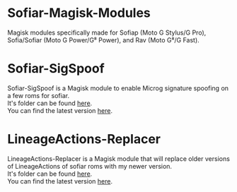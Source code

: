 # Sofiar-Magisk-Modules
Magisk modules specifically made for Sofiap (Moto G Stylus/G Pro), Sofia/Sofiar (Moto G Power/G⁸ Power), and Rav (Moto G⁸/G Fast).

# Sofiar-SigSpoof
Sofiar-SigSpoof is a Magisk module to enable Microg signature spoofing on a few roms for sofiar.  
It's folder can be found [here](https://github.com/ph4n70m-404/Sofiar-Magisk-Modules/tree/main/Sofiar-Sigspoof).  
You can find the latest version [here](https://github.com/ph4n70m-404/Sofiar-Magisk-Modules/releases/tag/Sigspoof-v4).  

# LineageActions-Replacer
LineageActions-Replacer is a Magisk module that will replace older versions of LineageActions of sofiar roms with my newer version.  
It's folder can be found [here](https://github.com/ph4n70m-404/Sofiar-Magisk-Modules/tree/main/LineageActions-Replacer).  
You can find the latest version [here](https://github.com/ph4n70m-404/Sofiar-Magisk-Modules/releases/tag/LineageActions-Replacer-v1).  

